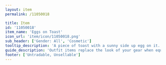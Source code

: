 ```yaml
---
layout: item
permalink: /11050018

title: Item
id: '11050018'
item_name: 'Eggs on Toast'
icon_url: 'item/icon/11050018.png'
sub_header: ['Gender: All', 'Cosmetic']
tooltip_description: 'A piece of toast with a sunny side up egg on it. Nice and yolky!'
guide_description: 'Outfit items replace the look of your gear when equipped.'
footer: ['Untradable, Unsellable']
---
```

